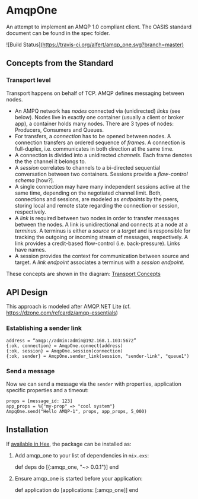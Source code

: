 # AmqpOne

An attempt to implement an AMQP 1.0 compliant client. The OASIS standard document
can be found in the spec folder.

![Build Status][(https://travis-ci.org/alfert/amqp_one.svg?branch=master)](https://travis-ci.org/alfert/amqp_one)

## Concepts from the Standard

### Transport level

Transport happens on behalf of TCP. AMQP defines messaging between nodes.

* An AMPQ network has *nodes* connected via (unidirected) *links* (see below). Nodes live in
  exactly one container (usually a client or broker app), a container holds
  many nodes. There are 3 types of nodes: Producers, Consumers and Queues.
* For transfers, a *connection* has to be opened between nodes. A connection
  transfers an ordered sequence of *frames*. A connection is full-duplex, i.e.
  communicates in both direction at the same time.
* A connection is divided into a unidirected *channels*. Each frame denotes the
  the channel it belongs to.
* A *session* correlates to channels to a bi-directed sequential conversation
  between two containers. Sessions provide a *flow-control schema* [how?].
* A single connection may have many independent sessions active at the same
  time, depending on the negotiated channel limit. Both, connections and
  sessions, are modeled as *endpoints* by the peers, storing local and remote
  state regarding the connection or session, respectively.
* A *link* is required between two nodes in order to transfer messages between the
  nodes. A link is unidirectional and connects at a node at a *terminus*. A terminus
  is either a *source* or a *target* and is responsible for tracking the outgoing
  or incoming stream of messages, respectively. A link provides a credit-based
  flow-control (i.e. back-pressure). Links have names.
* A session provides the context for communication between source and target. A
  *link endpoint* associates a terminus with a *session endpoint*.

These concepts are shown in the diagram: [Transport Concepts](transport.png)

## API Design

This approach is modeled after AMQP.NET Lite (cf. https://dzone.com/refcardz/amqp-essentials)

### Establishing a sender link

    address = “amqp://admin:admin@192.168.1.103:5672”
    {:ok, connection} = AmqpOne.connect(address)
    {:ok, session} = AmqpOne.session(connection)
    {:ok, sender} = AmqpOne.sender_link(session, "sender-link", "queue1")

### Send a message
Now we can send a message via the `sender` with properties, application
specific properties and a timeout:

    props = [message_id: 123]
    app_props = %{"my-prop" => "cool system"}
    AmpqOne.send("Hello AMQP-1", props, app_props, 5_000)


## Installation

If [available in Hex](https://hex.pm/docs/publish), the package can be installed as:

  1. Add amqp_one to your list of dependencies in `mix.exs`:

        def deps do
          [{:amqp_one, "~> 0.0.1"}]
        end

  2. Ensure amqp_one is started before your application:

        def application do
          [applications: [:amqp_one]]
        end
